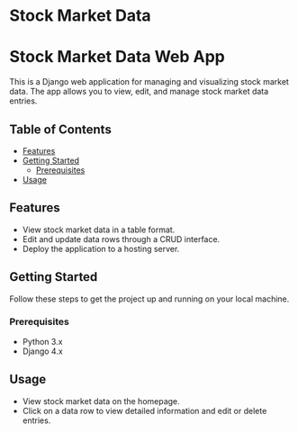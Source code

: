 # Stock Market Data

# Stock Market Data Web App

This is a Django web application for managing and visualizing stock market data. The app allows you to view, edit, and manage stock market data entries.

## Table of Contents

- [Features](#features)
- [Getting Started](#getting-started)
  - [Prerequisites](#prerequisites)
- [Usage](#usage)

## Features

- View stock market data in a table format.
- Edit and update data rows through a CRUD interface.
- Deploy the application to a hosting server.

## Getting Started

Follow these steps to get the project up and running on your local machine.

### Prerequisites

- Python 3.x
- Django 4.x

## Usage

- View stock market data on the homepage.
- Click on a data row to view detailed information and edit or delete entries.
